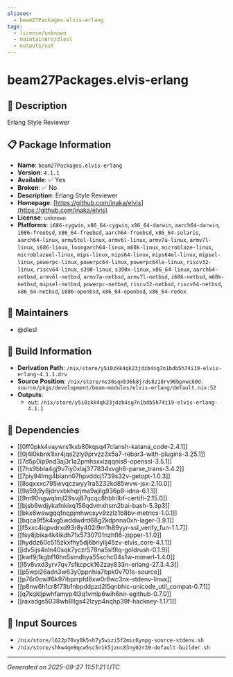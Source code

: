 ```yaml
---
aliases:
  - beam27Packages.elvis-erlang
tags:
  - license/unknown
  - maintainers/dlesl
  - outputs/out
---
```


# beam27Packages.elvis-erlang

## 📝 Description

Erlang Style Reviewer

## 📋 Package Information

- **Name**: `beam27Packages.elvis-erlang`
- **Version**: `4.1.1`
- **Available**: ✅ Yes
- **Broken**: ✅ No
- **Description**: Erlang Style Reviewer
- **Homepage**: [https://github.com/inaka/elvis](https://github.com/inaka/elvis)
- **License**: `unknown`
- **Platforms**: `i686-cygwin`, `x86_64-cygwin`, `x86_64-darwin`, `aarch64-darwin`, `i686-freebsd`, `x86_64-freebsd`, `aarch64-freebsd`, `x86_64-solaris`, `aarch64-linux`, `armv5tel-linux`, `armv6l-linux`, `armv7a-linux`, `armv7l-linux`, `i686-linux`, `loongarch64-linux`, `m68k-linux`, `microblaze-linux`, `microblazeel-linux`, `mips-linux`, `mips64-linux`, `mips64el-linux`, `mipsel-linux`, `powerpc-linux`, `powerpc64-linux`, `powerpc64le-linux`, `riscv32-linux`, `riscv64-linux`, `s390-linux`, `s390x-linux`, `x86_64-linux`, `aarch64-netbsd`, `armv6l-netbsd`, `armv7a-netbsd`, `armv7l-netbsd`, `i686-netbsd`, `m68k-netbsd`, `mipsel-netbsd`, `powerpc-netbsd`, `riscv32-netbsd`, `riscv64-netbsd`, `x86_64-netbsd`, `i686-openbsd`, `x86_64-openbsd`, `x86_64-redox`
## 👥 Maintainers

- @dlesl


## 🔧 Build Information

- **Derivation Path**: `/nix/store/y5i0zkk4qk23jdzb4sg7n1bdb5h74i19-elvis-erlang-4.1.1.drv`
- **Source Position**: `/nix/store/ns30sqxb36k8jrds8z18rv96bpnwc60d-source/pkgs/development/beam-modules/elvis-erlang/default.nix:52`
- **Outputs**:
  - `out`:  `/nix/store/y5i0zkk4qk23jdzb4sg7n1bdb5h74i19-elvis-erlang-4.1.1`

## 🔗 Dependencies

- [[0ff0pkk4vaywrs1kxb80kqsq47clansh-katana_code-2.4.1]]
- [[0j4l0kbnk1lxr4jqs2zly9prvzz3x5a7-rebar3-with-plugins-3.25.1]]
- [[7d5p0ip9nd3aj3r1a2pmhsxxizqqnis8-openssl-3.5.1]]
- [[7hs9bbla4gj9v7iy0xlaj377834xvgh8-parse_trans-3.4.2]]
- [[7piy94lmg4biann07hpvddcj1739s32v-getopt-1.0.3]]
- [[8sqxxxc795wvqczwyy1ra5232kd85wvw-jsx-2.10.0]]
- [[9a59j9y8jdrvxbkhqrjma9ajilg936p8-idna-6.1.1]]
- [[9m90ngwqlmjl29svj87qcqc8hblrilbf-certifi-2.15.0]]
- [[bjsb6wdjykafnkixq156qdvmxhsm2bai-bash-5.3p3]]
- [[bkx6wswgqqfnqpjmhwcsyv9zzlz1b8bv-metrics-1.0.1]]
- [[bqca9f5k4xg5wddwdrd68g2kdpnna0xh-lager-3.9.1]]
- [[f5xxc4iqpvdrxd93r8y402i9m1h89yyr-ssl_verify_fun-1.1.7]]
- [[fsy8jbika4k4ikdh71x5730701nzhfl6-zipper-1.1.0]]
- [[hyddz60c515zkxfhy5dj6briyllj45zv-elvis_core-4.1.1]]
- [[idv5ijs4nln40sqk7yczr578na5sl9lq-goldrush-0.1.9]]
- [[kwf9j1kgbf16hn5smdhya55schc04s1w-mimerl-1.4.0]]
- [[l5v8vxd3yrv7qv7sfkcpck162zay833n-erlang-27.3.4.3]]
- [[p5wpi26adn3w63y0ppnhia7bpk0v701s-source]]
- [[p76r0cwlf6k97ibprrpfd8xw0r8wc3nx-stdenv-linux]]
- [[p8nw6h1cr8f73b1nbpddpzd2l5qnbhic-unicode_util_compat-0.7.1]]
- [[q7kqkljpwhfamyp4l3q1vmlp6wih6nir-egithub-0.7.0]]
- [[raxsdgs5038wb8llgs42lzyp4nqhp39f-hackney-1.17.1]]

## 📁 Input Sources

- `/nix/store/l622p70vy8k5sh7y5wizi5f2mic6ynpg-source-stdenv.sh`
- `/nix/store/shkw4qm9qcw5sc5n1k5jznc83ny02r39-default-builder.sh`

---
*Generated on 2025-09-27 11:51:21 UTC*
